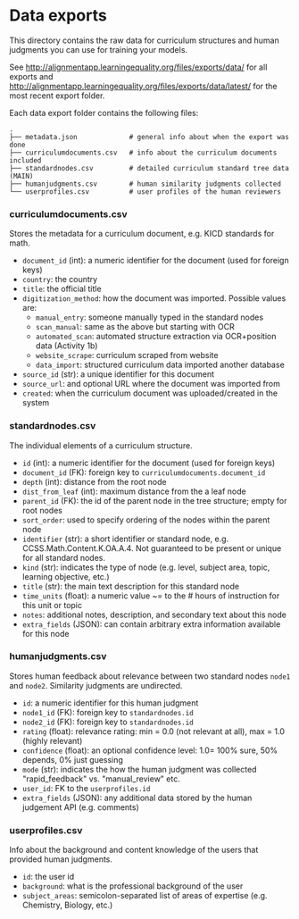 Data exports
============
This directory contains the raw data for curriculum structures and human judgments
you can use for training your models.

See http://alignmentapp.learningequality.org/files/exports/data/ for all exports
and http://alignmentapp.learningequality.org/files/exports/data/latest/ for the
most recent export folder.


Each data export folder contains the following files:

    .
    ├── metadata.json             # general info about when the export was done
    ├── curriculumdocuments.csv   # info about the curriculum documents included
    ├── standardnodes.csv         # detailed curriculum standard tree data (MAIN)
    ├── humanjudgments.csv        # human similarity judgments collected
    └── userprofiles.csv          # user profiles of the human reviewers


### curriculumdocuments.csv
Stores the metadata for a curriculum document, e.g. KICD standards for math.

  - `document_id` (int): a numeric identifier for the document (used for foreign keys)
  - `country`: the country
  - `title`: the official title
  - `digitization_method`: how the document was imported. Possible values are:
    - `manual_entry`: someone manually typed in the standard nodes
    - `scan_manual`: same as the above but starting with OCR
    - `automated_scan`: automated structure extraction via OCR+position data (Activity 1b)
    - `website_scrape`: curriculum scraped from website
    - `data_import`: structured curriculum data imported another database
  - `source_id` (str): a unique identifier for this document
  - `source_url`: and optional URL where the document was imported from
  - `created`: when the curriculum document was uploaded/created in the system



### standardnodes.csv
The individual elements of a curriculum structure.

  - `id` (int): a numeric identifier for the document (used for foreign keys)
  - `document_id` (FK): foreign key to `curriculumdocuments.document_id`
  - `depth` (int): distance from the root node 
  - `dist_from_leaf` (int): maximum distance from the a leaf node
  - `parent_id` (FK): the id of the parent node in the tree structure; empty for root nodes
  - `sort_order`: used to specify ordering of the nodes within the parent node
  - `identifier` (str): a short identifier or standard node, e.g. CCSS.Math.Content.K.OA.A.4.
    Not guaranteed to be present or unique for all standard nodes.
  - `kind` (str): indicates the type of node (e.g. level, subject area, topic, learning objective, etc.)
  - `title` (str): the main text description for this standard node
  - `time_units` (float): a numeric value ~= to the # hours of instruction for this unit or topic
  - `notes`: additional notes, description, and secondary text about this node
  - `extra_fields` (JSON): can contain arbitrary extra information available for this node


### humanjudgments.csv
Stores human feedback about relevance between two standard nodes `node1` and `node2`.
Similarity judgments are undirected.

  - `id`: a numeric identifier for this human judgment
  - `node1_id` (FK): foreign key to `standardnodes.id`  
  - `node2_id` (FK): foreign key to `standardnodes.id`
  - `rating` (float): relevance rating: min = 0.0 (not relevant at all), max = 1.0 (highly relevant)
  - `confidence` (float): an optional confidence level: 1.0= 100% sure, 50% depends, 0% just guessing
  - `mode` (str): indicates the how the human judgment was collected "rapid_feedback" vs. "manual_review" etc.
  - `user_id`: FK to the `userprofiles.id`
  - `extra_fields` (JSON): any additional data stored by the human judgement API (e.g. comments)


### userprofiles.csv
Info about the background and content knowledge of the users that provided human judgments.

  - `id`: the user id
  - `background`: what is the professional background of the user
  - `subject_areas`: semicolon-separated list of areas of expertise (e.g. Chemistry, Biology, etc.)

